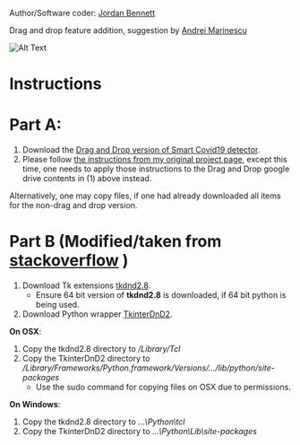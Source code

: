 Author/Software coder: [Jordan Bennett](http://folioverse.appspot.com/)

Drag and drop feature addition, suggestion by [Andrei Marinescu](https://www.facebook.com/mvandrei)


![Alt Text](https://github.com/JordanMicahBennett/SMART-CT-SCAN_BASED-COVID19_VIRUS_DETECTOR/blob/master/data/screenshots/Usage_DragAndDropVersion_SmartAi%20Coronavirus%202019%20(Covid19)%20Diagnosis%20Interface%20by%20Jordan.gif)


Instructions
=============


Part A:
=============
1. Download the [Drag and Drop version of Smart Covid19 detector](https://drive.google.com/file/d/1FxcWEd0T-T5CP0NsqlhdGUJaR--T6Mzp/view?usp=sharing). 
2. Please follow [the instructions from my original project page](https://github.com/JordanMicahBennett/SMART-CT-SCAN_BASED-COVID19_VIRUS_DETECTOR/blob/master/README.md#code-setup-basic-user-interface), except this time, one needs to apply those instructions to the Drag and Drop google drive contents in (1) above instead.


Alternatively, one may copy files, if one had already downloaded all items for the non-drag and drop version.





Part B (Modified/taken from [stackoverflow](https://stackoverflow.com/a/46856247) )
=============

1. Download Tk extensions [tkdnd2.8](https://sourceforge.net/projects/tkdnd/).
	* Ensure 64 bit version of **tkdnd2.8** is downloaded, if 64 bit python is being used.
2. Download Python wrapper [TkinterDnD2](https://sourceforge.net/projects/tkinterdnd/).

**On OSX**:
1. Copy the tkdnd2.8 directory to _/Library/Tcl_
2. Copy the TkinterDnD2 directory to _/Library/Frameworks/Python.framework/Versions/.../lib/python/site-packages_
	* Use the sudo command for copying files on OSX due to permissions.

**On Windows**:
1. Copy the tkdnd2.8 directory to _...\Python\tcl_
2. Copy the TkinterDnD2 directory to _...\Python\Lib\site-packages_
